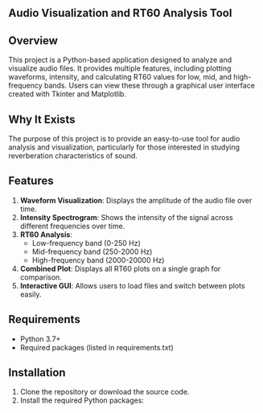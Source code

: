 ## Audio Visualization and RT60 Analysis Tool

## Overview
This project is a Python-based application designed to analyze and visualize audio files. It provides multiple features, including plotting waveforms, intensity, and calculating RT60 values for low, mid, and high-frequency bands. Users can view these through a graphical user interface created with Tkinter and Matplotlib.

## Why It Exists
The purpose of this project is to provide an easy-to-use tool for audio analysis and visualization, particularly for those interested in studying reverberation characteristics of sound.

## Features
1. **Waveform Visualization**: Displays the amplitude of the audio file over time.
2. **Intensity Spectrogram**: Shows the intensity of the signal across different frequencies over time.
3. **RT60 Analysis**:
   - Low-frequency band (0-250 Hz)
   - Mid-frequency band (250-2000 Hz)
   - High-frequency band (2000-20000 Hz)
4. **Combined Plot**: Displays all RT60 plots on a single graph for comparison.
5. **Interactive GUI**: Allows users to load files and switch between plots easily.

## Requirements
- Python 3.7+
- Required packages (listed in requirements.txt)

## Installation
1. Clone the repository or download the source code.
2. Install the required Python packages:
